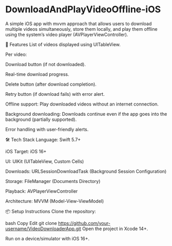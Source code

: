 # DownloadAndPlayVideoOffline-iOS
A simple iOS app with mvvm approach that allows users to download multiple videos simultaneously, store them locally, and play them offline using the system’s video player (AVPlayerViewController).

🚀 Features
List of videos displayed using UITableView.

Per video:

Download button (if not downloaded).

Real-time download progress.

Delete button (after download completion).

Retry button (if download fails) with error alert.

Offline support: Play downloaded videos without an internet connection.

Background downloading: Downloads continue even if the app goes into the background (partially supported).

Error handling with user-friendly alerts.

🛠️ Tech Stack
Language: Swift 5.7+

iOS Target: iOS 16+

UI: UIKit (UITableView, Custom Cells)

Downloads: URLSessionDownloadTask (Background Session Configuration)

Storage: FileManager (Documents Directory)

Playback: AVPlayerViewController

Architecture: MVVM (Model-View-ViewModel)

📦 Setup Instructions
Clone the repository:

bash
Copy
Edit
git clone https://github.com/your-username/VideoDownloaderApp.git
Open the project in Xcode 14+.

Run on a device/simulator with iOS 16+.
